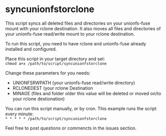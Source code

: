 # syncunionfstorclone
This script syncs all deleted files and directories on your unionfs-fuse mount with your rclone destination. It also moves all files and directories of your unionfs-fuse read/write mount to your rclone destination.<br>

To run this script, you need to have rclone and unionfs-fuse already installed and configured.<br>

Place this script in your target directory and set:<br>
```chmod a+x /path/to/script/syncunionfstorclone```

Change these parameters for you needs:<br>
* UNIONFSRWPATH (your unionfs-fuse read/write directory)
* RCLONEDEST (your rclone Destination
* MINAGE (files and folder older this value will be deleted or moved on/to your rclone destionation)

You can run this script manually, or by cron. This example runs the script every minute:<br>
```* * * * * /path/to/script/syncunionfstorclone```

Feel free to post questions or commencts in the issues section.
